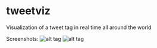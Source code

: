 # tweetviz
Visualization of a tweet tag in real time all around the world

Screenshots:
![alt tag](https://github.com/dashcode/tweetviz/blob/master/screenshots/screen1.png)
![alt tag](https://github.com/dashcode/tweetviz/blob/master/screenshots/screen2.png)
